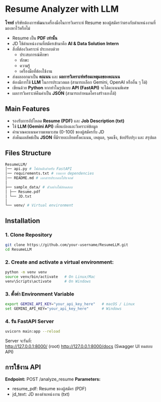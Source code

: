 # Resume Analyzer with LLM

**โจทย์**
บริษัทต้องการพัฒนาเครื่องมือในการวิเคราะห์ Resume ของผู้สมัครว่าตรงกับตำแหน่งงานที่มองหาไว้หรือไม่  
- Resume เป็น **PDF เท่านั้น**  
- JD ใช้ตำแหน่งงานที่สมัครเข้ามาคือ **AI & Data Solution Intern**  
- สิ่งที่ต้องวิเคราะห์ ประกอบด้วย  
  - ประสบการณ์ศึกษา  
  - ทักษะ  
  - ความรู้  
  - เครื่องมือที่ต้องใช้งาน  
- ส่งผลออกมาเป็น **คะแนน** และ **ผลการวิเคราะห์พร้อมเหตุผลของคะแนน**  
- ต้องมีการใช้ **LLM** ในการประมวลผล (สามารถเลือก Gemini, OpenAI หรืออื่น ๆ ได้)  
- เขียนด้วย **Python** หากทำในรูปแบบ **API (FastAPI)** จะได้คะแนนพิเศษ  
- ผลการวิเคราะห์คืนค่าเป็น **JSON** (สามารถกำหนดโครงสร้างเองได้)  

## Main Features
- รองรับการอัปโหลด **Resume (PDF)** และ **Job Description (txt)**  
- ใช้ **LLM (Gemini API)** เพื่อแปลงและวิเคราะห์ข้อมูล  
- คำนวณคะแนนความเหมาะสม (0-100) ของผู้สมัครกับ JD  
- ส่งคืนผลลัพธ์เป็น **JSON** ที่มีรายละเอียดทั้งคะแนน, เหตุผล, จุดแข็ง, ข้อปรับปรุง และ สรุปผล  

## Files Structure
```bash
ResumeLLM/
│── api.py # ไฟล์หลักสำหรับ FastAPI
│── requirements.txt # รายการ dependencies
│── README.md # เอกสารประกอบโปรเจกต์
│
├── sample_data/ # ตัวอย่างไฟล์ทดสอบ
│ ├── Resume.pdf
│ └── JD.txt
│
└── venv/ # Virtual environment
```
## Installation
### 1. Clone Repository
```bash
git clone https://github.com/your-username/ResumeLLM.git
cd ResumeLLM
```
### 2. Create and activate a virtual environment:
```bash
python -m venv venv
source venv/bin/activate   # On Linux/Mac
venv\Scripts\activate      # On Windows
```
### 3. ตั้งค่า Environment Variable
```bash
export GEMINI_API_KEY="your_api_key_here"   # macOS / Linux
set GEMINI_API_KEY="your_api_key_here"      # Windows
```
### 4. รัน FastAPI Server
```bash
uvicorn main:app --reload
```
Server จะรันที่:  
http://127.0.0.1:8000/ (root) 
http://127.0.0.1:8000/docs (Swagger UI ทดสอบ API)

## การใช้งาน API
**Endpoint:**
POST /analyze_resume
**Parameters:**
- resume_pdf: Resume ของผู้สมัคร (PDF)
- jd_text: JD ของตำแหน่งงาน (txt)

